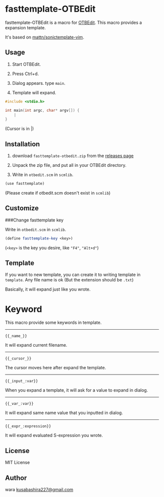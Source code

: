 fasttemplate-OTBEdit
====================

fasttemplate-OTBEdit is a macro for [OTBEdit](http://www.hi-ho.ne.jp/a_ogawa/otbedit/).
This macro provides a expansion template.

It's based on [mattn/sonictemplate-vim](https://github.com/mattn/sonictemplate-vim).

Usage
-----

1. Start OTBEdit.

2. Press Ctrl+d.

3. Dialog appears. type `main`.

4. Template will expand.

```c
#include <stdio.h>

int main(int argc, char* argv[]) {
	|
}
```

(Cursor is in |)

Installation
------------

1. download `fasttemplate-otbedit.zip` from the [releases page](https://github.com/kusabashira/fasttemplate-otbedit/releases)

2. Unpack the zip file, and put all in your OTBEdit directory.

3. Write in `otbedit.scm` in `scmlib`.

```scm
(use fasttemplate)
```

(Please create if otbedit.scm doesn't exist in `scmlib`)

Customize
---------

###Change fasttemplate key

Write in `otbedit.scm` in `scmlib`.

```scm
(define fasttemplate-key <key>)
```

(`<key>` is the key you desire, like `"F4"`, `"Alt+d"`)

Template
--------

If you want to new template,
you can create it to writing template in `template`.
Any file name is ok (But the extension should be `.txt`)

Basically, it will expand just like you wrote.

Keyword
====================
This macro provide some keywords in template.

-----

	{{_name_}}

It will expand current filename.

-----

	{{_cursor_}}

The cursor moves here after expand the template.

-----

	{{_input_:var}}

When you expand a template,
it will ask for a value to expand in dialog.

-----

	{{_var_:var}}

It will expand same name value that you inputted in dialog.

-----

	{{_expr_:expression}}

It will expand evaluated S-expression you wrote.

License
-------

MIT License

Author
------

wara <kusabashira227@gmail.com>

